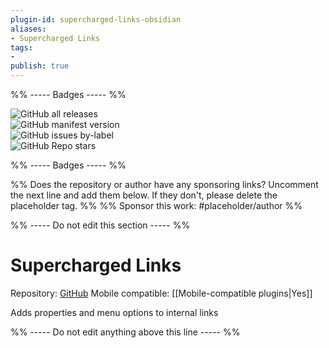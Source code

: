 ```yaml
---
plugin-id: supercharged-links-obsidian
aliases:
- Supercharged Links
tags: 
- 
publish: true
---
```


%% ----- Badges ----- %%

![GitHub all releases](https://img.shields.io/github/downloads/mdelobelle/obsidian_supercharged_links/total?color=573E7A&logo=github&style=for-the-badge)   
![GitHub manifest version](https://img.shields.io/github/manifest-json/v/mdelobelle/obsidian_supercharged_links?color=573E7A&logo=github&style=for-the-badge)   
![GitHub issues by-label](https://img.shields.io/github/issues/mdelobelle/obsidian_supercharged_links/help%20wanted?color=573E7A&logo=github&style=for-the-badge)   
![GitHub Repo stars](https://img.shields.io/github/stars/mdelobelle/obsidian_supercharged_links?color=573E7A&logo=github&style=for-the-badge)

%% ----- Badges ----- %%

%% Does the repository or author have any sponsoring links? Uncomment the next line and add them below. If they don't, please delete the placeholder tag. %%
%% Sponsor this work: #placeholder/author %%

%% ----- Do not edit this section ----- %%

# Supercharged Links

Repository: [GitHub](https://github.com/mdelobelle/obsidian_supercharged_links)
Mobile compatible: [[Mobile-compatible plugins|Yes]]

Adds properties and menu options to internal links

%% ----- Do not edit anything above this line ----- %% 
